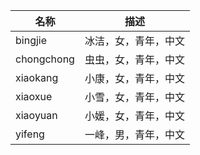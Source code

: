 |  名称   | 描述  |
|  ----  | ----  |
| bingjie    | 冰洁，女，青年，中文|
| chongchong | 虫虫，女，青年，中文|
| xiaokang   | 小康，女，青年，中文|
| xiaoxue    | 小雪，女，青年，中文|
| xiaoyuan   | 小媛，女，青年，中文|
| yifeng     | 一峰，男，青年，中文|
